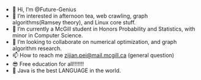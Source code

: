 - 👋 Hi, I’m @Future-Genius
- 👀 I’m interested in afternoon tea, web crawling, graph algorithms(Ramsey theory), and Linux core stuff.
- 🌱 I’m currently a McGill student in Honors Probability and Statistics, with minor in Computer Science.
- 💞️ I’m looking to collaborate on numerical optimization, and graph algorithm research.
- 📫 How to reach me zijian.pei@mail.mcgill.ca (general question)     
- :sunglasses: Free education for all!!!!!!!
- 🐒 Java is the best LANGUAGE in the world. 

<!---
Future-Genius/Future-Genius is a ✨ special ✨ repository because its `README.md` (this file) appears on your GitHub profile.
You can click the Preview link to take a look at your changes.
--->
